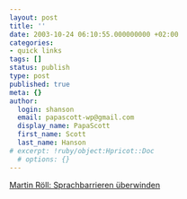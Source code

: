 ```yaml
---
layout: post
title: ''
date: 2003-10-24 06:10:55.000000000 +02:00
categories:
- quick links
tags: []
status: publish
type: post
published: true
meta: {}
author:
  login: shanson
  email: papascott-wp@gmail.com
  display_name: PapaScott
  first_name: Scott
  last_name: Hanson
# excerpt: !ruby/object:Hpricot::Doc
  # options: {}
---
```

<p><a title="Translating not just words, but ideas" href="http://www.roell.net/weblog/archiv/2003/10/24/sprachbarrieren_ueberwinden.shtml">Martin Röll: Sprachbarrieren überwinden</a></p>
